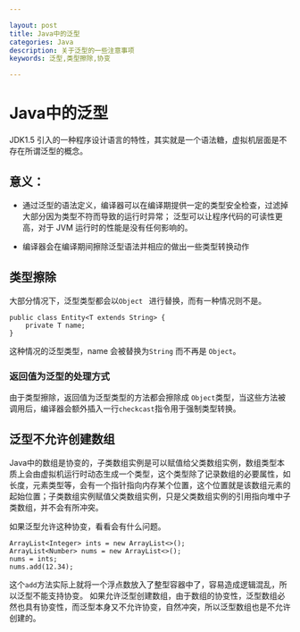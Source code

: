 ```yaml
---

layout: post
title: Java中的泛型
categories: Java
description: 关于泛型的一些注意事项
keywords: 泛型,类型擦除,协变

---
```


# Java中的泛型　
JDK1.5 引入的一种程序设计语言的特性，其实就是一个语法糖，虚拟机层面是不存在所谓泛型的概念。

## 意义：

* 通过泛型的语法定义，编译器可以在编译期提供一定的类型安全检查，过滤掉大部分因为类型不符而导致的运行时异常；
泛型可以让程序代码的可读性更高，对于 JVM 运行时的性能是没有任何影响的。

* 编译器会在编译期间擦除泛型语法并相应的做出一些类型转换动作

## 类型擦除

大部分情况下，泛型类型都会以``Object `` 进行替换，而有一种情况则不是。

```
public class Entity<T extends String> {
    private T name;
}

```
这种情况的泛型类型，name 会被替换为``String`` 而不再是 ``Object``。

### 返回值为泛型的处理方式
由于类型擦除，返回值为泛型类型的方法都会擦除成 ``Object``类型，当这些方法被调用后，编译器会额外插入一行``checkcast``指令用于强制类型转换。

## 泛型不允许创建数组
Java中的数组是协变的，子类数组实例是可以赋值给父类数组实例，数组类型本质上会由虚拟机运行时动态生成一个类型，这个类型除了记录数组的必要属性，如长度，元素类型等，会有一个指针指向内存某个位置，这个位置就是该数组元素的起始位置；子类数组实例赋值父类数组实例，只是父类数组实例的引用指向堆中子类数组，并不会有所冲突。

如果泛型允许这种协变，看看会有什么问题。

```
ArrayList<Integer> ints = new ArrayList<>();
ArrayList<Number> nums = new ArrayList<>();
nums = ints;
nums.add(12.34);
```

这个``add``方法实际上就将一个浮点数放入了整型容器中了，容易造成逻辑混乱，所以泛型不能支持协变。
如果允许泛型创建数组，由于数组的协变性，泛型数组必然也具有协变性，而泛型本身又不允许协变，自然冲突，所以泛型数组也是不允许创建的。